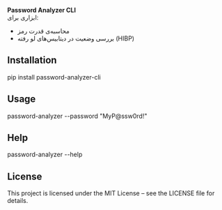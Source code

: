 **Password Analyzer CLI**  
ابزاری برای:
- محاسبه‌ی قدرت رمز  
- بررسی وضعیت در دیتابیس‌های لو رفته (HIBP)  

## Installation
pip install password-analyzer-cli

## Usage
password-analyzer --password "MyP@ssw0rd!"

## Help
password-analyzer --help

## License
This project is licensed under the MIT License – see the LICENSE file for details.
